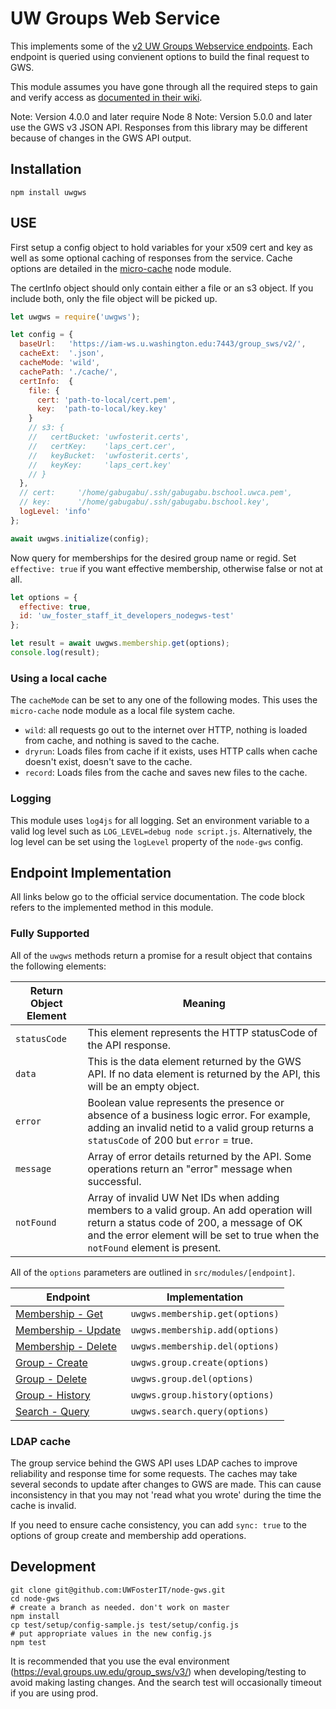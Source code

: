 # UW Groups Web Service

This implements some of the [v2 UW Groups Webservice endpoints](https://wiki.cac.washington.edu/display/infra/Groups+Web+Service+REST+API). Each endpoint is queried using convienent options to build the final request to GWS.

This module assumes you have gone through all the required steps to gain and verify access as [documented in their wiki](https://wiki.cac.washington.edu/display/infra/Groups+Web+Service+REST+API).

Note: Version 4.0.0 and later require Node 8
Note: Version 5.0.0 and later use the GWS v3 JSON API. Responses from this library may be different because of changes in the GWS API output.

## Installation

    npm install uwgws

## USE

First setup a config object to hold variables for your x509 cert and key as well as some optional caching of responses from the service. Cache options are detailed in the [micro-cache](https://www.npmjs.com/package/micro-cache) node module.

The certInfo object should only contain either a file or an s3 object. If you include both, only the file object will be picked up.

```JavaScript
let uwgws = require('uwgws');

let config = {
  baseUrl:   'https://iam-ws.u.washington.edu:7443/group_sws/v2/',
  cacheExt:  '.json',
  cacheMode: 'wild',
  cachePath: './cache/',
  certInfo:  {
    file: {
      cert: 'path-to-local/cert.pem',
      key:  'path-to-local/key.key'
    }
    // s3: {
    //   certBucket: 'uwfosterit.certs',
    //   certKey:    'laps_cert.cer',
    //   keyBucket:  'uwfosterit.certs',
    //   keyKey:     'laps_cert.key'
    // }
  },
  // cert:     '/home/gabugabu/.ssh/gabugabu.bschool.uwca.pem',
  // key:      '/home/gabugabu/.ssh/gabugabu.bschool.key',
  logLevel: 'info'
};

await uwgws.initialize(config);
```

Now query for memberships for the desired group name or regid. Set `effective: true` if you want effective membership, otherwise false or not at all.

```JavaScript
let options = {
  effective: true,
  id: 'uw_foster_staff_it_developers_nodegws-test'
};

let result = await uwgws.membership.get(options);
console.log(result);
```

### Using a local cache

The `cacheMode` can be set to any one of the following modes. This uses the `micro-cache` node module as a local file system cache.

- `wild`: all requests go out to the internet over HTTP, nothing is loaded from cache, and nothing is saved to the cache.
- `dryrun`: Loads files from cache if it exists, uses HTTP calls when cache doesn't exist, doesn't save to the cache.
- `record`: Loads files from the cache and saves new files to the cache.

### Logging

This module uses `log4js` for all logging. Set an environment variable to a valid log level such as `LOG_LEVEL=debug node script.js`. Alternatively, the log level can be set using the `logLevel` property of the `node-gws` config.

## Endpoint Implementation

All links below go to the official service documentation. The code block refers to the implemented method in this module.

### Fully Supported

All of the `uwgws` methods return a promise for a result object that contains the following elements:

Return Object Element | Meaning
---------- | ---------------
`statusCode` | This element represents the HTTP statusCode of the API response.
`data` | This is the data element returned by the GWS API. If no data element is returned by the API, this will be an empty object.
`error` | Boolean value represents the presence or absence of a business logic error. For example, adding an invalid netid to a valid group returns a `statusCode` of 200 but `error` = true.
`message` | Array of error details returned by the API. Some operations return an "error" message when successful.
`notFound` | Array of invalid UW Net IDs when adding members to a valid group. An add operation will return a status code of 200, a message of OK and the error element will be set to true when the `notFound` element is present.

All of the `options` parameters are outlined in `src/modules/[endpoint]`.

Endpoint  | Implementation
------------- | -------------
[Membership - Get](https://wiki.cac.washington.edu/display/infra/Groups+WebService+Get+Members)  | `uwgws.membership.get(options)`
[Membership - Update](https://wiki.cac.washington.edu/display/infra/Groups+WebService+Update+Members)  | `uwgws.membership.add(options)`
[Membership - Delete](https://wiki.cac.washington.edu/display/infra/Groups+WebService+Delete+Members)  | `uwgws.membership.del(options)`
[Group - Create](https://wiki.cac.washington.edu/display/infra/Groups+WebService+Create+Group)  | `uwgws.group.create(options)`
[Group - Delete](https://wiki.cac.washington.edu/display/infra/Groups+WebService+Delete+Group)  | `uwgws.group.del(options)`
[Group - History](https://wiki.cac.washington.edu/display/infra/Groups+WebService+Get+History) | `uwgws.group.history(options)`
[Search - Query](https://wiki.cac.washington.edu/display/infra/Groups+WebService+Search) | `uwgws.search.query(options)`

### LDAP cache

The group service behind the GWS API uses LDAP caches to improve reliability and response time for some requests. The caches may take several seconds to update after changes to GWS are made. This can cause inconsistency in that you may not 'read what you wrote' during the time the cache is invalid.

If you need to ensure cache consistency, you can add `sync: true` to the options of group create and membership add operations.

## Development

    git clone git@github.com:UWFosterIT/node-gws.git
    cd node-gws
    # create a branch as needed. don't work on master
    npm install
    cp test/setup/config-sample.js test/setup/config.js
    # put appropriate values in the new config.js
    npm test

It is recommended that you use the eval environment (https://eval.groups.uw.edu/group_sws/v3/) when developing/testing to avoid making lasting changes. And the search test will occasionally timeout if you are using prod.